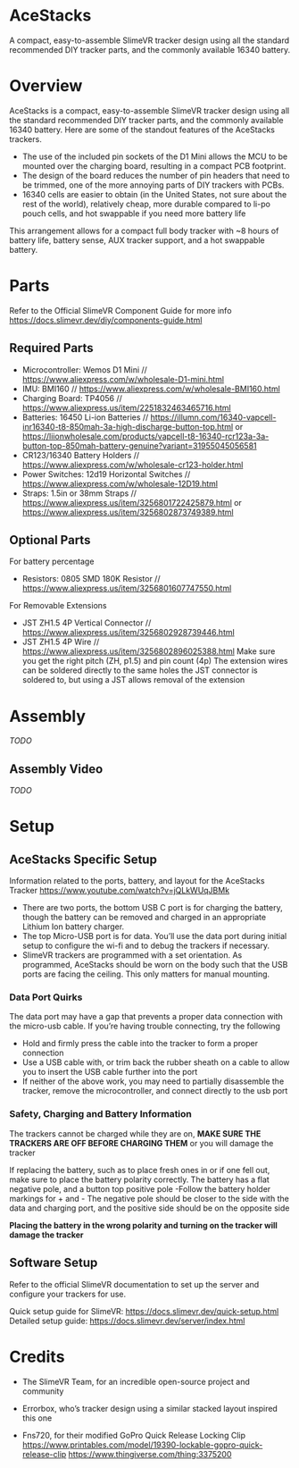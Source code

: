 # AceStacks
A compact, easy-to-assemble SlimeVR tracker design using all the standard recommended DIY tracker parts, and the commonly available 16340 battery.
# Overview
AceStacks is a compact, easy-to-assemble SlimeVR tracker design using all the standard recommended DIY tracker parts, and the commonly available 16340 battery. Here are some of the standout features of the AceStacks trackers.

- The use of the included pin sockets of the D1 Mini allows the MCU to be mounted over the charging board, resulting in a compact PCB footprint.
- The design of the board reduces the number of pin headers that need to be trimmed, one of the more annoying parts of DIY trackers with PCBs.
- 16340 cells are easier to obtain (in the United States, not sure about the rest of the world), relatively cheap, more durable compared to li-po pouch cells, and hot swappable if you need more battery life

This arrangement allows for a compact full body tracker with ~8 hours of battery life, battery sense, AUX tracker support, and a hot swappable battery.

# Parts
Refer to the Official SlimeVR Component Guide for more info https://docs.slimevr.dev/diy/components-guide.html

## Required Parts
- Microcontroller: Wemos D1 Mini // https://www.aliexpress.com/w/wholesale-D1-mini.html
- IMU: BMI160 // https://www.aliexpress.com/w/wholesale-BMI160.html
- Charging Board: TP4056 // https://www.aliexpress.us/item/2251832463465716.html
- Batteries: 16450 Li-ion Batteries // https://illumn.com/16340-vapcell-inr16340-t8-850mah-3a-high-discharge-button-top.html or https://liionwholesale.com/products/vapcell-t8-16340-rcr123a-3a-button-top-850mah-battery-genuine?variant=31955045056581
- CR123/16340 Battery Holders // https://www.aliexpress.com/w/wholesale-cr123-holder.html
- Power Switches: 12d19 Horizontal Switches // https://www.aliexpress.com/w/wholesale-12D19.html
- Straps: 1.5in or 38mm Straps // https://www.aliexpress.us/item/3256801722425879.html or 
https://www.aliexpress.us/item/3256802873749389.html

## Optional Parts
For battery percentage
- Resistors: 0805 SMD 180K Resistor // https://www.aliexpress.us/item/3256801607747550.html

For Removable Extensions
- JST ZH1.5 4P Vertical Connector // https://www.aliexpress.us/item/3256802928739446.html
- JST ZH1.5 4P Wire // https://www.aliexpress.us/item/3256802896025388.html
Make sure you get the right pitch (ZH, p1.5) and pin count (4p)
The extension wires can be soldered directly to the same holes the JST connector is soldered to, but using a JST allows removal of the extension

# Assembly
*TODO*
## Assembly Video
*TODO*

# Setup
## AceStacks Specific Setup
Information related to the ports, battery, and layout for the AceStacks Tracker
https://www.youtube.com/watch?v=jQLkWUqJBMk

- There are two ports, the bottom USB C port is for charging the battery, though the battery can be removed and charged in an appropriate Lithium Ion battery charger.
- The top Micro-USB port is for data. You’ll use the data port during initial setup to configure the wi-fi and to debug the trackers if necessary.
- SlimeVR trackers are programmed with a set orientation. As programmed, AceStacks should be worn on the body such that the USB ports are facing the ceiling. This only matters for manual mounting.

### Data Port Quirks
The data port may have a gap that prevents a proper data connection with the micro-usb cable. If you’re having trouble connecting, try the following
- Hold and firmly press the cable into the tracker to form a proper connection
- Use a USB cable with, or trim back the rubber sheath on a cable to allow you to insert the USB cable further into the port
- If neither of the above work, you may need to partially disassemble the tracker, remove the microcontroller, and connect directly to the usb port

### Safety, Charging and Battery Information
The trackers cannot be charged while they are on, **MAKE SURE THE TRACKERS ARE OFF BEFORE CHARGING THEM** or you will damage the tracker

If replacing the battery, such as to place fresh ones in or if one fell out, make sure to place the battery polarity correctly. The battery has a flat negative pole, and a button top positive pole
-Follow the battery holder markings for + and -
The negative pole should be closer to the side with the data and charging port, and the positive side should be on the opposite side

**Placing the battery in the wrong polarity and turning on the tracker will damage the tracker**

## Software Setup
Refer to the official SlimeVR documentation to set up the server and configure your trackers for use.

Quick setup guide for SlimeVR: https://docs.slimevr.dev/quick-setup.html
Detailed setup guide: https://docs.slimevr.dev/server/index.html

# Credits
- The SlimeVR Team, for an incredible open-source project and community

- Errorbox, who’s tracker design using a similar stacked layout inspired this one

- Fns720, for their modified GoPro Quick Release Locking Clip https://www.printables.com/model/19390-lockable-gopro-quick-release-clip
https://www.thingiverse.com/thing:3375200
